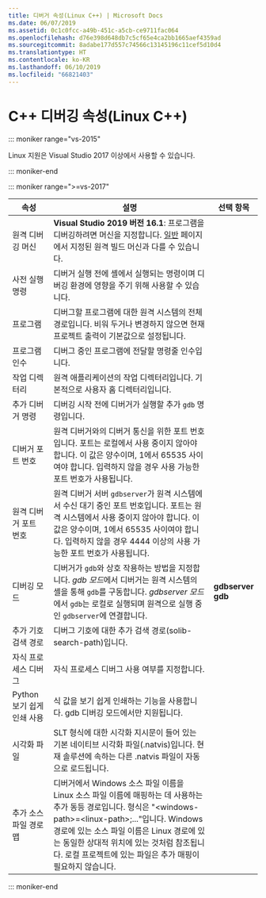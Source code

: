 ```yaml
---
title: 디버거 속성(Linux C++) | Microsoft Docs
ms.date: 06/07/2019
ms.assetid: 0c1c0fcc-a49b-451c-a5cb-ce9711fac064
ms.openlocfilehash: d76e398d648db7c5cf65e4ca2bb1665aef4359ad
ms.sourcegitcommit: 8adabe177d557c74566c13145196c11cef5d10d4
ms.translationtype: HT
ms.contentlocale: ko-KR
ms.lasthandoff: 06/10/2019
ms.locfileid: "66821403"
---
```

# <a name="c-debugging-properties-linux-c"></a>C++ 디버깅 속성(Linux C++)

::: moniker range="vs-2015"

Linux 지원은 Visual Studio 2017 이상에서 사용할 수 있습니다.

::: moniker-end

::: moniker range=">=vs-2017"

속성 | 설명 | 선택 항목
--- | ---| ---
원격 디버깅 머신 | **Visual Studio 2019 버전 16.1**: 프로그램을 디버깅하려면 머신을 지정합니다. [일반](general-linux.md) 페이지에서 지정된 원격 빌드 머신과 다를 수 있습니다.
사전 실행 명령 | 디버거 실행 전에 셸에서 실행되는 명령이며 디버깅 환경에 영향을 주기 위해 사용할 수 있습니다.
프로그램 | 디버그할 프로그램에 대한 원격 시스템의 전체 경로입니다. 비워 두거나 변경하지 않으면 현재 프로젝트 출력이 기본값으로 설정됩니다.
프로그램 인수 | 디버그 중인 프로그램에 전달할 명령줄 인수입니다.
작업 디렉터리 | 원격 애플리케이션의 작업 디렉터리입니다. 기본적으로 사용자 홈 디렉터리입니다.
추가 디버거 명령 | 디버깅 시작 전에 디버거가 실행할 추가 `gdb` 명령입니다.
디버거 포트 번호 | 원격 디버거와의 디버거 통신을 위한 포트 번호입니다. 포트는 로컬에서 사용 중이지 않아야 합니다. 이 값은 양수이며, 1에서 65535 사이여야 합니다. 입력하지 않을 경우 사용 가능한 포트 번호가 사용됩니다.
원격 디버거 포트 번호 | 원격 디버거 서버 `gdbserver`가 원격 시스템에서 수신 대기 중인 포트 번호입니다. 포트는 원격 시스템에서 사용 중이지 않아야 합니다. 이 값은 양수이며, 1에서 65535 사이여야 합니다. 입력하지 않을 경우 4444 이상의 사용 가능한 포트 번호가 사용됩니다.
디버깅 모드 | 디버거가 `gdb`와 상호 작용하는 방법을 지정합니다. *gdb 모드*에서 디버거는 원격 시스템의 셸을 통해 `gdb`를 구동합니다. *gdbserver 모드*에서 `gdb`는 로컬로 실행되며 원격으로 실행 중인 `gdbserver`에 연결합니다. | **gdbserver**<br/>**gdb**
추가 기호 검색 경로 | 디버그 기호에 대한 추가 검색 경로(solib-search-path)입니다.
자식 프로세스 디버그 | 자식 프로세스 디버그 사용 여부를 지정합니다.
Python 보기 쉽게 인쇄 사용 | 식 값을 보기 쉽게 인쇄하는 기능을 사용합니다. gdb 디버깅 모드에서만 지원됩니다.
시각화 파일 | SLT 형식에 대한 시각화 지시문이 들어 있는 기본 네이티브 시각화 파일(.natvis)입니다. 현재 솔루션에 속하는 다른 .natvis 파일이 자동으로 로드됩니다.
추가 소스 파일 경로 맵 | 디버거에서 Windows 소스 파일 이름을 Linux 소스 파일 이름에 매핑하는 데 사용하는 추가 동등 경로입니다. 형식은 "\<windows-path>=\<linux-path>;..."입니다. Windows 경로에 있는 소스 파일 이름은 Linux 경로에 있는 동일한 상대적 위치에 있는 것처럼 참조됩니다. 로컬 프로젝트에 있는 파일은 추가 매핑이 필요하지 않습니다.

::: moniker-end
